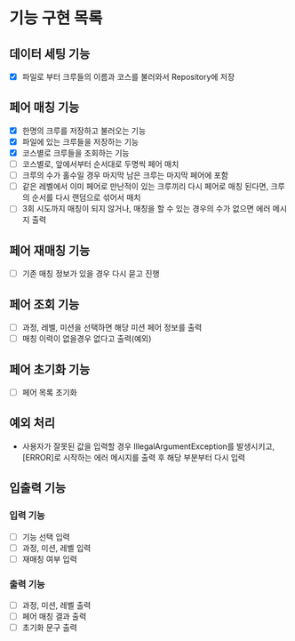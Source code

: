 # 기능 구현 목록

## 데이터 세팅 기능
- [x] 파일로 부터 크루들의 이름과 코스를 불러와서 Repository에 저장

## 페어 매칭 기능
- [x] 한명의 크루를 저장하고 불러오는 기능
- [x] 파일에 있는 크루들을 저장하는 기능
- [x] 코스별로 크루들을 조회하는 기능
- [ ] 코스별로, 앞에서부터 순서대로 두명씩 페어 매치
- [ ] 크루의 수가 홀수일 경우 마지막 남은 크루는 마지막 페어에 포함
- [ ] 같은 레벨에서 이미 페어로 만난적이 있는 크루끼리 다시 페어로 매칭 된다면, 
      크루의 순서를 다시 랜덤으로 섞어서 매치
- [ ] 3회 시도까지 매칭이 되지 않거나, 매칭을 할 수 있는 경우의 수가 없으면 에러 메시지 출력

## 페어 재매칭 기능
- [ ] 기존 매칭 정보가 있을 경우 다시 묻고 진행

## 페어 조회 기능
- [ ] 과정, 레벨, 미션을 선택하면 해당 미션 페어 정보를 출력
- [ ] 매칭 이력이 없을경우 없다고 출력(예외)

## 페어 초기화 기능
- [ ] 페어 목록 초기화

## 예외 처리
- 사용자가 잘못된 값을 입력할 경우 IllegalArgumentException를 발생시키고,
  [ERROR]로 시작하는 에러 메시지를 출력 후 해당 부분부터 다시 입력


## 입출력 기능
### 입력 기능
- [ ] 기능 선택 입력
- [ ] 과정, 미션, 레벨 입력
- [ ] 재매칭 여부 입력

### 출력 기능
- [ ] 과정, 미션, 레벨 출력
- [ ] 페어 매칭 결과 출력
- [ ] 초기화 문구 출력